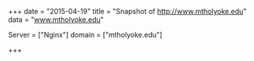 
+++
date = "2015-04-19"
title = "Snapshot of http://www.mtholyoke.edu"
data = "www.mtholyoke.edu"

Server = ["Nginx"]
domain = ["mtholyoke.edu"]


+++
#
